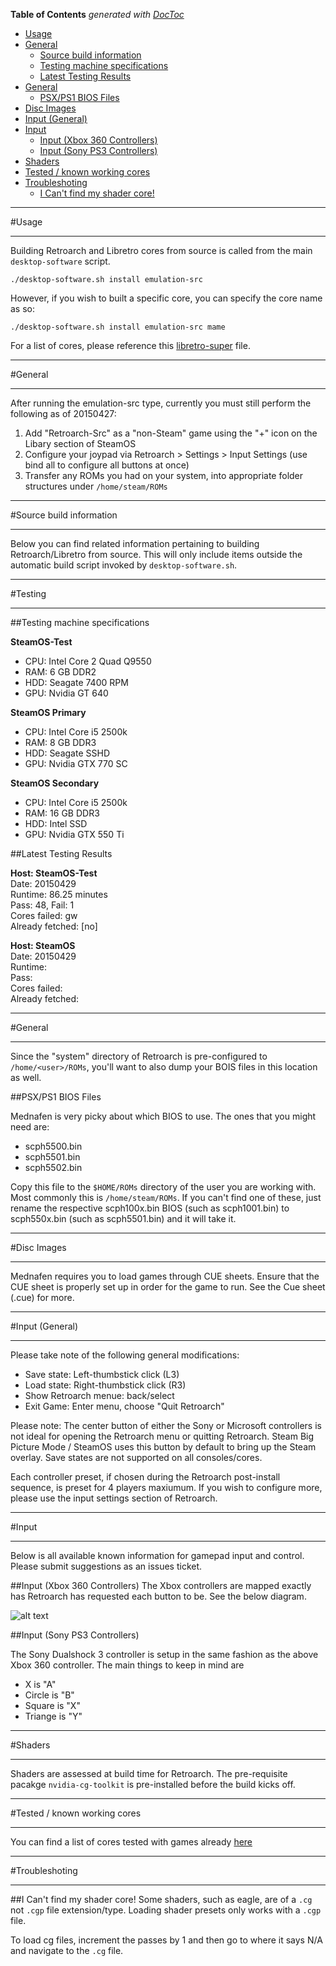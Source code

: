 <!-- START doctoc generated TOC please keep comment here to allow auto update -->
<!-- DON'T EDIT THIS SECTION, INSTEAD RE-RUN doctoc TO UPDATE -->
**Table of Contents**  *generated with [DocToc](https://github.com/thlorenz/doctoc)*

- [Usage](#usage)
- [General](#general)
  - [Source build information](#source-build-information)
  - [Testing machine specifications](#testing-machine-specifications)
  - [Latest Testing Results](#latest-testing-results)
- [General](#general-1)
  - [PSX/PS1 BIOS Files](#psxps1-bios-files)
- [Disc Images](#disc-images)
- [Input (General)](#input-general)
- [Input](#input)
  - [Input (Xbox 360 Controllers)](#input-xbox-360-controllers)
  - [Input (Sony PS3 Controllers)](#input-sony-ps3-controllers)
- [Shaders](#shaders)
- [Tested / known working cores](#tested--known-working-cores)
- [Troubleshoting](#troubleshoting)
  - [I Can't find my shader core!](#i-cant-find-my-shader-core)

<!-- END doctoc generated TOC please keep comment here to allow auto update -->

***
#Usage
***

Building Retroarch and Libretro cores from source is called from the main `desktop-software` script.

```
./desktop-software.sh install emulation-src
```

However, if you wish to built a specific core, you can specify the core name as so:

```
./desktop-software.sh install emulation-src mame
```

For a list of cores, please reference this [libretro-super](https://github.com/libretro/libretro-super/blob/master/libretro-build.sh#L91) file. 

***
#General
***
After running the emulation-src type, currently you must still perform the following as of 20150427:

1. Add "Retroarch-Src" as a "non-Steam" game using the "+" icon on the Libary section of SteamOS
2. Configure your joypad via Retroarch > Settings > Input Settings (use bind all to configure all buttons at once)
3. Transfer any ROMs you had on your system, into appropriate folder structures under `/home/steam/ROMs`

***
#Source build information
***

Below you can find related information pertaining to building Retroarch/Libretro from source. This will only include items outside the automatic build script invoked by `desktop-software.sh`.

***
#Testing
***

##Testing machine specifications

**SteamOS-Test**  
* CPU: Intel Core 2 Quad Q9550
* RAM: 6 GB DDR2
* HDD: Seagate 7400 RPM
* GPU: Nvidia GT 640

**SteamOS Primary**  
* CPU: Intel Core i5 2500k
* RAM: 8 GB DDR3
* HDD: Seagate SSHD
* GPU: Nvidia GTX 770 SC

**SteamOS Secondary**  
* CPU: Intel Core i5 2500k
* RAM: 16 GB DDR3
* HDD: Intel SSD
* GPU: Nvidia GTX 550 Ti

##Latest Testing Results

**Host: SteamOS-Test**  
Date: 20150429  
Runtime: 86.25 minutes  
Pass: 48, Fail: 1  
Cores failed: gw  
Already fetched: [no]  

**Host: SteamOS**  
Date: 20150429    
Runtime:   
Pass:   
Cores failed:  
Already fetched:    

***
#General
***
Since the "system" directory of Retroarch is pre-configured to `/home/<user>/ROMs`, you'll want to also dump your BOIS files in this location as well.

##PSX/PS1 BIOS Files

Mednafen is very picky about which BIOS to use. The ones that you might need are:

* scph5500.bin
* scph5501.bin
* scph5502.bin

Copy this file to the `$HOME/ROMs` directory of the user you are working with. Most commonly this is `/home/steam/ROMs`. If you can't find one of these, just rename the respective scph100x.bin BIOS (such as scph1001.bin) to scph550x.bin (such as scph5501.bin) and it will take it. 

***
#Disc Images
***

Mednafen requires you to load games through CUE sheets. Ensure that the CUE sheet is properly set up in order for the game to run. See the Cue sheet (.cue) for more.

***
#Input (General)
***
Please take note of the following general modifications:

* Save state: Left-thumbstick click (L3)
* Load state: Right-thumbstick click (R3)
* Show Retroarch menue: back/select
* Exit Game: Enter menu, choose "Quit Retroarch"
 
Please note: The center button of either the Sony or Microsoft controllers is not ideal for opening the Retroarch menu or quitting Retroarch. Steam Big Picture Mode / SteamOS uses this button by default to bring up the Steam overlay. Save states are not supported on all consoles/cores.

Each controller preset, if chosen during the Retroarch post-install sequence, is preset for 4 players maxiumum. If you wish to configure more, please use the input settings section of Retroarch.

***
#Input
***
Below is all available known information for gamepad input and control.
Please submit suggestions as an issues ticket.

##Input (Xbox 360 Controllers)
The Xbox controllers are mapped exactly has Retroarch has requested each button to be. See the below diagram.

![alt text](http://www.libregeek.org/wp-content/uploads/2014/04/xbox-controller-mapping-1024x768.jpg "Xbox 360 Controller")

##Input (Sony PS3 Controllers)

The Sony Dualshock 3 controller is setup in the same fashion as the above Xbox 360 controller. The main things to keep in mind are

* X is "A"
* Circle is "B"
* Square is "X"
* Triange is "Y"

***
#Shaders
***

Shaders are assessed at build time for Retroarch. The pre-requisite pacakge `nvidia-cg-toolkit` is pre-installed before the build kicks off.

***
#Tested / known working cores
***
You can find a list of cores tested with games already [here](https://github.com/ProfessorKaos64/SteamOS-Tools/edit/testing/docs/Retroarch-Testing-Checklist.md)

***
#Troubleshoting
***

##I Can't find my shader core!
Some shaders, such as eagle, are of a `.cg` not `.cgp` file extension/type. Loading shader presets only works with a `.cgp` file.

To load cg files, increment the passes by 1 and then go to where it says N/A and navigate to the `.cg` file.
